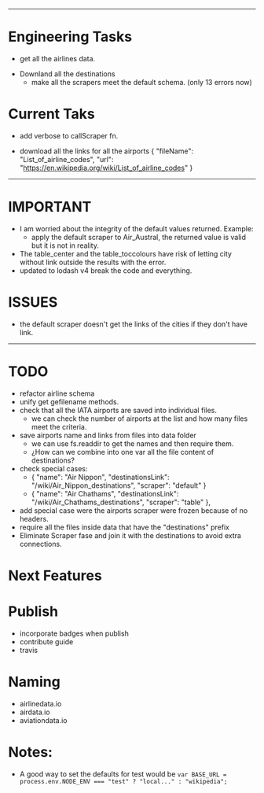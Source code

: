 
---

# Engineering Tasks

* get all the airlines data.
- Downland all the destinations
  + make all the scrapers meet the default schema. (only 13 errors now)

# Current Taks

- add verbose to callScraper fn.
* download all the links for all the airports 
 {
  "fileName": "List_of_airline_codes",
  "url": "https://en.wikipedia.org/wiki/List_of_airline_codes"
}


---

# IMPORTANT

- I am worried about the integrity of the default values returned. Example:
  + apply the default scraper to Air_Austral, the returned value is valid but it is not in reality.
- The table_center and the table_toccolours have risk of letting city without link outside the results with the error.
- updated to lodash v4 break the code and everything.

# ISSUES

- the default scraper doesn't get the links of the cities if they don't have link.

---

# TODO

- refactor airline schema
- unify get gefilename methods. 
- check that all the IATA airports are saved into individual files.
  + we can check the number of airports at the list and how many files meet the criteria.
- save airports name and links from files into data folder
  + we can use fs.readdir to get the names and then require them.
  + ¿How can we combine into one var all the file content of destinations?
- check special cases:
  + { 
    "name": "Air Nippon",
    "destinationsLink": "/wiki/Air_Nippon_destinations",
    "scraper": "default"
    }
  + {
    "name": "Air Chathams",
    "destinationsLink": "/wiki/Air_Chathams_destinations",
    "scraper": "table"
    },
- add special case were the airports scraper were frozen because of no headers.
- require all the files inside data that have the "destinations" prefix 
- Eliminate Scraper fase and join it with the destinations to avoid extra connections.

# Next Features

# Publish

- incorporate badges when publish
- contribute guide
- travis

# Naming

- airlinedata.io
- airdata.io
- aviationdata.io

# Notes:

- A good way to set the defaults for test would be `var BASE_URL = process.env.NODE_ENV === "test" ? "local..." : "wikipedia";`

